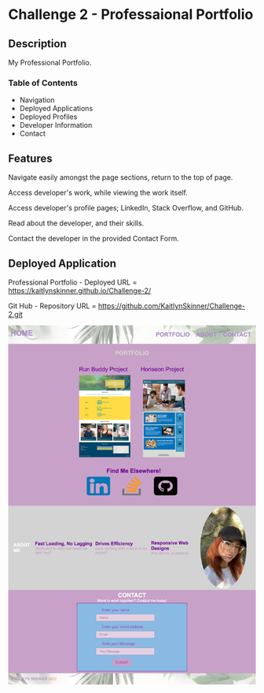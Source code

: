# Challenge 2 - Professaional Portfolio

## Description

My Professional Portfolio.

### Table of Contents

- Navigation
- Deployed Applications
- Deployed Profiles
- Developer Information
- Contact

## Features

Navigate easily amongst the page sections, return to the top of page. 

Access developer's work, while viewing the work itself.

Access developer's profile pages; LinkedIn, Stack Overflow, and GitHub.

Read about the developer, and their skills.

Contact the developer in the provided Contact Form.

## Deployed Application

Professional Portfolio - Deployed URL = https://kaitlynskinner.github.io/Challenge-2/

Git Hub - Repository URL = https://github.com/KaitlynSkinner/Challenge-2.git

![Deployed Application](https://github.com/KaitlynSkinner/Challenge-2/blob/1f9cf217d8a45cd8bd1d75e136188ccc671c4f0e/assets/images/Portfolio-Mock-Up.png?raw=true)